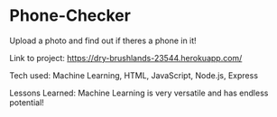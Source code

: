 <h1> Phone-Checker </h1>

Upload a photo and find out if theres a phone in it!

Link to project: https://dry-brushlands-23544.herokuapp.com/



Tech used: Machine Learning, HTML, JavaScript, Node.js, Express  





Lessons Learned:
Machine Learning is very versatile and has endless potential! 
